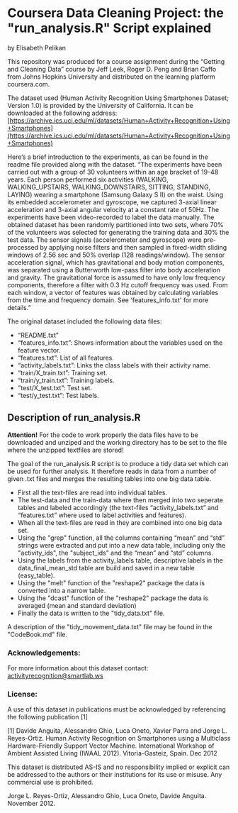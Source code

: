 # Coursera Data Cleaning Project: the "run_analysis.R" Script explained
by Elisabeth Pelikan

This repository was produced for a course assignment during the “Getting and Cleaning Data” course by Jeff Leek, Roger D. Peng and Brian Caffo from Johns Hopkins University and distributed on the learning platform coursera.com.

The dataset used (Human Activity Recognition Using Smartphones Dataset; Version 1.0)
is provided by the University of California. It can be downloaded at the following address: [https://archive.ics.uci.edu/ml/datasets/Human+Activity+Recognition+Using+Smartphones](https://archive.ics.uci.edu/ml/datasets/Human+Activity+Recognition+Using+Smartphones)

Here’s a brief introduction to the experiments, as can be found in the readme file provided along with the dataset. 
“The experiments have been carried out with a group of 30 volunteers within an age bracket of 19-48 years. Each person performed six activities (WALKING, WALKING_UPSTAIRS, WALKING_DOWNSTAIRS, SITTING, STANDING, LAYING) wearing a smartphone (Samsung Galaxy S II) on the waist. Using its embedded accelerometer and gyroscope, we captured 3-axial linear acceleration and 3-axial angular velocity at a constant rate of 50Hz. The experiments have been video-recorded to label the data manually. The obtained dataset has been randomly partitioned into two sets, where 70% of the volunteers was selected for generating the training data and 30% the test data. 
The sensor signals (accelerometer and gyroscope) were pre-processed by applying noise filters and then sampled in fixed-width sliding windows of 2.56 sec and 50% overlap (128 readings/window). The sensor acceleration signal, which has gravitational and body motion components, was separated using a Butterworth low-pass filter into body acceleration and gravity. The gravitational force is assumed to have only low frequency components, therefore a filter with 0.3 Hz cutoff frequency was used. From each window, a vector of features was obtained by calculating variables from the time and frequency domain. See 'features_info.txt' for more details.”


The original dataset included the following data files:
* “README.txt”
* “features_info.txt”: Shows information about the variables used on the feature vector.
* “features.txt”: List of all features.
* “activity_labels.txt”: Links the class labels with their activity name.
* “train/X_train.txt”: Training set.
* “train/y_train.txt”: Training labels.
* ”test/X_test.txt”: Test set.
* “test/y_test.txt”: Test labels.


## Description of run_analysis.R

__Attention!__ 
For the code to work properly the data files have to be downloaded and unziped and the working directory has to be set to the file where the unzipped textfiles are stored!

The goal of the run_analysis.R script is to produce a tidy data set which can be used for further analysis. It therefore reads in data from a number of given .txt files and merges the resulting tables into one big data table.
* First all the text-files are read into individual tables.
* The test-data and the train-data where then merged into two seperate tables and labeled accordingly (the text-files “activity_labels.txt” and “features.txt” where used to label activities and features).
* When all the text-files are read in they are combined into one big data set.
* Using the "grep" function, all the columns containing “mean” and “std” strings were extracted and put into a new data table, including only the "activity_ids", the "subject_ids" and the “mean” and “std” columns.
* Using the labels from the activity_labels table, descriptive labels in the data_final_mean_std table are build and saved in a new table (easy_table).
* Using the "melt" function of the "reshape2" package the data is converted into a narrow table.
* Using the "dcast" function of the "reshape2" package the data is averaged (mean and standard deviation) 
* Finally the data is written to the "tidy_data.txt" file.

A description of the "tidy_movement_data.txt" file may be found in the "CodeBook.md" file.

### Acknowledgements:
For more information about this dataset contact: activityrecognition@smartlab.ws

### License:
A use of this dataset in publications must be acknowledged by referencing the following publication [1] 

[1] Davide Anguita, Alessandro Ghio, Luca Oneto, Xavier Parra and Jorge L. Reyes-Ortiz. Human Activity Recognition on Smartphones using a Multiclass Hardware-Friendly Support Vector Machine. International Workshop of Ambient Assisted Living (IWAAL 2012). Vitoria-Gasteiz, Spain. Dec 2012

This dataset is distributed AS-IS and no responsibility implied or explicit can be addressed to the authors or their institutions for its use or misuse. Any commercial use is prohibited.

Jorge L. Reyes-Ortiz, Alessandro Ghio, Luca Oneto, Davide Anguita. November 2012.

